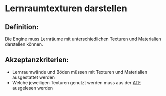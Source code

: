 # Lernraumtexturen darstellen


## Definition:

Die Engine muss Lernräume mit unterschiedlichen Texturen und Materialien darstellen können.

## Akzeptanzkriterien:

- Lernraumwände und Böden müssen mit Texturen und Materialien ausgestattet werden
- Welche jeweiligen Texturen genutzt werden muss aus der [ATF](ATF-GE.md) ausgelesen werden
